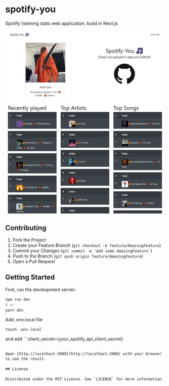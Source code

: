 # spotify-you
Spotify listening stats web application, build in Next.js

![](screenshots/screenshot.png)

## Contributing

1. Fork the Project
2. Create your Feature Branch (`git checkout -b feature/AmazingFeature`)
3. Commit your Changes (`git commit -m 'Add some AmazingFeature'`)
4. Push to the Branch (`git push origin feature/AmazingFeature`)
5. Open a Pull Request

## Getting Started

First, run the development server:

```bash
npm run dev
# or
yarn dev
```

Add .env.local file
```
touch .env.local
```
and add ```client_secret={your_spotify_api_client_secret}
```

Open [http://localhost:3000](http://localhost:3000) with your browser to see the result.

## License

Distributed under the MIT License. See `LICENSE` for more information.
